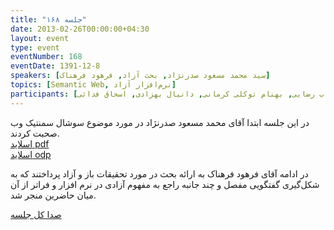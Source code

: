 ```yaml
---
title: "جلسه ۱۶۸"
date: 2013-02-26T00:00:00+04:30
layout: event
type: event
eventNumber: 168
eventDate: 1391-12-8
speakers: [سید محمد مسعود صدرنژاد, بحث آزاد, فرهود فرهناک]
topics: [Semantic Web, نرم‌افزار آزاد]
participants: [اشکان قاسمی, سجاد بهار, کوشا اسماعیل پور, آرش حقیقت, بهداد عابدی, امیر سعید ایلوخانی, سروش نیک پور, مهدی صادقی, سید مجید عظیمی, علی علیزاده, سعید وایقانی, امین صباغی, طحانی, مهدی محرمی, حسام اینانلو, آروین لادن, فرهود فرهناک, فائزه فرحت, غزاله نجاری, سمانه شاه محمدی, علی فارمد, نوید آقاحسنی, محمد جعفر مشهدی ابراهیم, سید هیراد بهبهانی, سید محمد مهدی صدرنژاد, دانیال مهاجرانی, سیاوش توکلی, شهاب رضایی, بهنام توکلی کرمانی, دانیال بهزادی, اسحاق فدائی]
---
```

در این جلسه ابتدا آقای محمد مسعود صدرنژاد در مورد موضوع سوشال سمنتیک وب صحبت کردند.  
[اسلاید pdf](/events/presentations/168/social_semantic_web.pdf)  
[اسلاید odp](/events/presentations/168/social_semantic_web.odp)  

در ادامه آقای فرهود فرهناک به ارائه بحث در مورد تحقیقات باز و آزاد پرداختند که به شکل‌گیری گفتگویی مفصل و چند جانبه راجع به مفهوم آزادی در نرم افزار و فراتر از آن میان حاضرین منجر شد.  

[صدا کل جلسه](https://archive.org/details/tehlug_168)